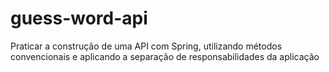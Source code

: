 # guess-word-api
Praticar a construção de uma API com Spring, utilizando métodos convencionais e aplicando a separação de responsabilidades da aplicação

